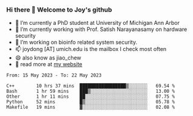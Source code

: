 ### Hi there 👋 Welcome to Joy's github

- 🔭 I’m currently a PhD student at University of Michigan Ann Arbor
- 🌱 I’m currently working with Prof. Satish Narayanasamy on hardware security
- 👯 I’m working on bioinfo related system security. 
- 📫 joydong [AT] umich.edu is the mailbox I check most often
- 😄 also know as jiao_chew
- 💬 read more at [my website](https://joydddd.github.io/)
<!--START_SECTION:waka-->

```text
From: 15 May 2023 - To: 22 May 2023

C++        10 hrs 37 mins  █████████████████▒░░░░░░░   69.54 %
Bash       1 hr 59 mins    ███▒░░░░░░░░░░░░░░░░░░░░░   13.00 %
Other      1 hr 11 mins    ██░░░░░░░░░░░░░░░░░░░░░░░   07.75 %
Python     52 mins         █▒░░░░░░░░░░░░░░░░░░░░░░░   05.78 %
Makefile   19 mins         ▓░░░░░░░░░░░░░░░░░░░░░░░░   02.08 %
```

<!--END_SECTION:waka-->
